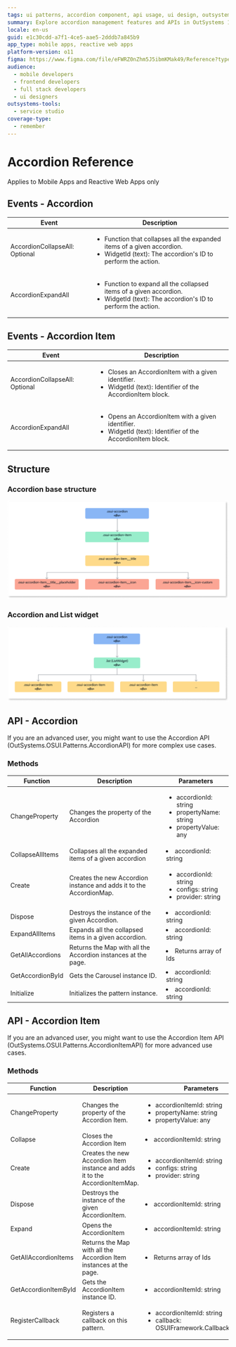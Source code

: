 ```yaml
---
tags: ui patterns, accordion component, api usage, ui design, outsystems patterns
summary: Explore accordion management features and APIs in OutSystems 11 (O11) for enhancing mobile and reactive web apps.
locale: en-us
guid: e1c30cdd-a7f1-4ce5-aae5-2dddb7a845b9
app_type: mobile apps, reactive web apps
platform-version: o11
figma: https://www.figma.com/file/eFWRZ0nZhm5J5ibmKMak49/Reference?type=design&node-id=1413%3A1728&mode=design&t=xOFe93sVU3cU3chE-1
audience:
  - mobile developers
  - frontend developers
  - full stack developers
  - ui designers
outsystems-tools:
  - service studio
coverage-type:
  - remember
---
```


# Accordion Reference

<div class="info" markdown="1">

Applies to Mobile Apps and Reactive Web Apps only

</div>

## Events - Accordion

|**Event** |**Description**| 
|---|---|
| AccordionCollapseAll: Optional |<ul><li>Function that collapses all the expanded items of a given accordion.</li><li>WidgetId (text): The accordion's ID to perform the action.</li></ul>|
| AccordionExpandAll |<ul><li>Function to expand all the collapsed items of a given accordion.</li><li>WidgetId (text): The accordion's ID to perform the action.</li></ul>|

## Events - Accordion Item

|**Event** |**Description**| 
|---|---|
| AccordionCollapseAll: Optional |<ul><li>Closes an AccordionItem with a given identifier.</li><li>WidgetId (text): Identifier of the AccordionItem block.</li></ul>|
| AccordionExpandAll |<ul><li>Opens an AccordionItem with a given identifier.</li><li>WidgetId (text): Identifier of the AccordionItem block.</li></ul>|

## Structure

### Accordion base structure

![Diagram illustrating the base structure of an accordion component in a UI pattern](images/accordion-base-structure-diag.png "Accordion Base Structure Diagram")

### Accordion and List widget

![Diagram showing the relationship between accordion and list widget in a UI pattern](images/accordion-list-widget-diag.png "Accordion and List Widget Diagram")

## API - Accordion

If you are an advanced user, you might want to use the Accordion API (OutSystems.OSUI.Patterns.AccordionAPI) for more complex use cases.

### Methods

|**Function** |**Description**|**Parameters**|
|---|---|---|
|ChangeProperty|Changes the property of the Accordion|<ul><li>accordionId: string</li><li>propertyName: string</li><li>propertyValue: any</li></ul>|
|CollapseAllItems|Collapses all the expanded items of a given accordion|<li>accordionId: string</li>|
|Create|Creates the new Accordion instance and adds it to the AccordionMap.|<ul><li>accordionId: string</li><li>configs: string</li><li>provider: string</li></ul>|
|Dispose|Destroys the instance of the given Accordion.|<li>accordionId: string</li>|
|ExpandAllItems|Expands all the collapsed items in a given accordion.|<li>accordionId: string</li>|
|GetAllAccordions|Returns the Map with all the Accordion instances at the page.|<li>Returns array of Ids</li>|
|GetAccordionById|Gets the Carousel instance ID.|<li>accordionId: string</li>|
|Initialize|Initializes the pattern instance.|<li>accordionId: string</li>|

## API - Accordion Item

If you are an advanced user, you might want to use the Accordion Item API (OutSystems.OSUI.Patterns.AccordionItemAPI) for more advanced use cases.

### Methods

|**Function** |**Description**|**Parameters**|
|---|---|---|
|ChangeProperty|Changes the property of the Accordion Item.|<ul><li>accordionItemId: string</li><li>propertyName: string</li><li>propertyValue: any</li></ul>|
|Collapse|Closes the Accordion Item|<li>accordionItemId: string</li>|
|Create|Creates the new Accordion Item  instance and adds it to the AccordionItemMap.|<ul><li>accordionItemId: string</li><li>configs: string</li><li>provider: string</li></ul>|
|Dispose|Destroys the instance of the given AccordionItem.|<li>accordionItemId: string</li>|
|Expand|Opens the AccordionItem|<li>accordionItemId: string</li>|
|GetAllAccordionItems|Returns the Map with all the Accordion Item instances at the page.|<li>Returns array of Ids</li>|
|GetAccordionItemById|Gets the AccordionItem instance ID.|<li>accordionItemId: string</li>|
|RegisterCallback|Registers a callback on this pattern.|<ul><li>accordionItemId: string</li><li>callback: OSUIFramework.Callbacks.Generic</li></ul>|
